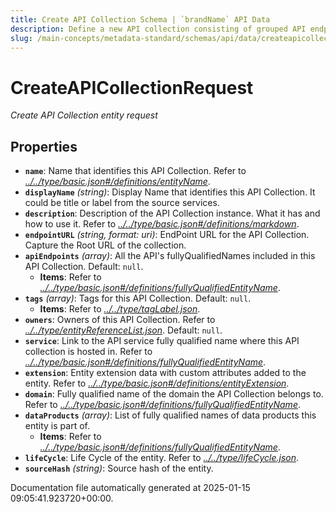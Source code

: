 ```yaml
---
title: Create API Collection Schema | `brandName` API Data
description: Define a new API collection consisting of grouped API endpoints with shared access rules and data classification.
slug: /main-concepts/metadata-standard/schemas/api/data/createapicollection
---
```


# CreateAPICollectionRequest

*Create API Collection entity request*

## Properties

- **`name`**: Name that identifies this API Collection. Refer to *[../../type/basic.json#/definitions/entityName](#/../type/basic.json#/definitions/entityName)*.
- **`displayName`** *(string)*: Display Name that identifies this API Collection. It could be title or label from the source services.
- **`description`**: Description of the API Collection instance. What it has and how to use it. Refer to *[../../type/basic.json#/definitions/markdown](#/../type/basic.json#/definitions/markdown)*.
- **`endpointURL`** *(string, format: uri)*: EndPoint URL for the API Collection. Capture the Root URL of the collection.
- **`apiEndpoints`** *(array)*: All the API's fullyQualifiedNames included in this API Collection. Default: `null`.
  - **Items**: Refer to *[../../type/basic.json#/definitions/fullyQualifiedEntityName](#/../type/basic.json#/definitions/fullyQualifiedEntityName)*.
- **`tags`** *(array)*: Tags for this API Collection. Default: `null`.
  - **Items**: Refer to *[../../type/tagLabel.json](#/../type/tagLabel.json)*.
- **`owners`**: Owners of this API Collection. Refer to *[../../type/entityReferenceList.json](#/../type/entityReferenceList.json)*. Default: `null`.
- **`service`**: Link to the API service fully qualified name where this API collection is hosted in. Refer to *[../../type/basic.json#/definitions/fullyQualifiedEntityName](#/../type/basic.json#/definitions/fullyQualifiedEntityName)*.
- **`extension`**: Entity extension data with custom attributes added to the entity. Refer to *[../../type/basic.json#/definitions/entityExtension](#/../type/basic.json#/definitions/entityExtension)*.
- **`domain`**: Fully qualified name of the domain the API Collection belongs to. Refer to *[../../type/basic.json#/definitions/fullyQualifiedEntityName](#/../type/basic.json#/definitions/fullyQualifiedEntityName)*.
- **`dataProducts`** *(array)*: List of fully qualified names of data products this entity is part of.
  - **Items**: Refer to *[../../type/basic.json#/definitions/fullyQualifiedEntityName](#/../type/basic.json#/definitions/fullyQualifiedEntityName)*.
- **`lifeCycle`**: Life Cycle of the entity. Refer to *[../../type/lifeCycle.json](#/../type/lifeCycle.json)*.
- **`sourceHash`** *(string)*: Source hash of the entity.


Documentation file automatically generated at 2025-01-15 09:05:41.923720+00:00.
